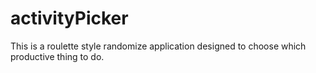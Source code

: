 # activityPicker
This is a roulette style randomize application designed to choose which productive thing to do.
